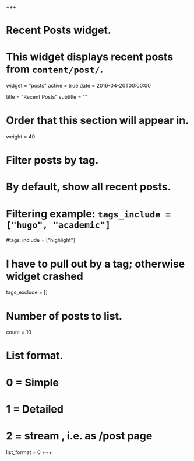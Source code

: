 +++
# Recent Posts widget.
# This widget displays recent posts from `content/post/`.
widget = "posts"
active = true
date = 2016-04-20T00:00:00

title = "Recent Posts"
subtitle = ""

# Order that this section will appear in.
weight = 40

# Filter posts by tag.
#  By default, show all recent posts.
#  Filtering example: `tags_include = ["hugo", "academic"]`

#tags_include = ["highlight"]  
# I have to pull out by a tag; otherwise widget crashed
tags_exclude = []

# Number of posts to list.
count = 10 

# List format.
#   0 = Simple
#   1 = Detailed
#   2 = stream , i.e. as /post page
list_format =  0 
+++

